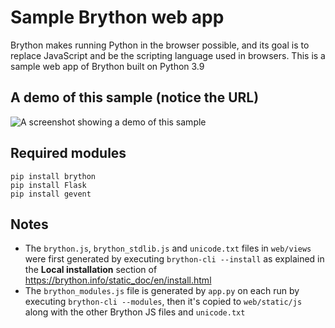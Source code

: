 # Sample Brython web app
Brython makes running Python in the browser possible, and its goal is to replace JavaScript and be the scripting language used in browsers. This is a sample web app of Brython built on Python 3.9

## A demo of this sample (notice the URL)
![A screenshot showing a demo of this sample](https://cdn.discordapp.com/attachments/795213869181698060/843306020700160000/unknown.png)

## Required modules
```
pip install brython
pip install Flask
pip install gevent
```

## Notes
- The `brython.js`, `brython_stdlib.js` and `unicode.txt` files in `web/views` were first generated by executing `brython-cli --install` as explained in the **Local installation** section of https://brython.info/static_doc/en/install.html
- The `brython_modules.js` file is generated by `app.py` on each run by executing `brython-cli --modules`, then it's copied to `web/static/js` along with the other Brython JS files and `unicode.txt`
